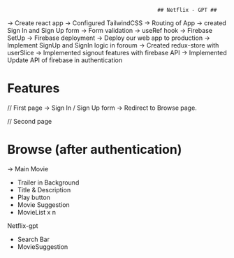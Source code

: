                                                     ## Netflix - GPT ##

-> Create react app
-> Configured TailwindCSS
-> Routing of App
-> created Sign In and Sign Up form
-> Form validation
-> useRef hook
-> Firebase SetUp
-> Firebase deployment
-> Deploy our web app to production
-> Implement SignUp and SignIn logic in foroum
-> Created redux-store with userSlice
-> Implemented signout features with firebase API
-> Implemented Update API of firebase in authentication

# Features

// First page
-> Sign In / Sign Up form
-> Redirect to Browse page.

// Second page

# Browse (after authentication)

-> Main Movie

- Trailer in Background
- Title & Description
- Play button
- Movie Suggestion
- MovieList x n

Netflix-gpt

- Search Bar
- MovieSuggestion
